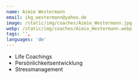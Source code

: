```yaml
---
name: Aimie Westermann
email: ikg_westermann@yahoo.de
image: /static/img/coaches/Aimie_Westermann.jpg
webp: /static/img/coaches/Aimie_Westermann.webp
tags: '',
languages: 'de'
---
```


<ul><li>Life Coachings</li><li>Persönlichkeitsentwicklung&nbsp;</li><li>Stressmanagement&nbsp;</li></ul>